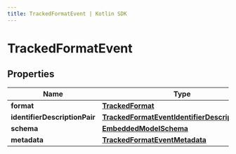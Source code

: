 ```yaml
---
title: TrackedFormatEvent | Kotlin SDK
---
```



# TrackedFormatEvent

## Properties
Name | Type | Description | Notes
------------ | ------------- | ------------- | -------------
**format** | [**TrackedFormat**](TrackedFormat) |  | 
**identifierDescriptionPair** | [**TrackedFormatEventIdentifierDescriptionPairs**](TrackedFormatEventIdentifierDescriptionPairs) |  | 
**schema** | [**EmbeddedModelSchema**](EmbeddedModelSchema) |  |  [optional]
**metadata** | [**TrackedFormatEventMetadata**](TrackedFormatEventMetadata) |  |  [optional]



